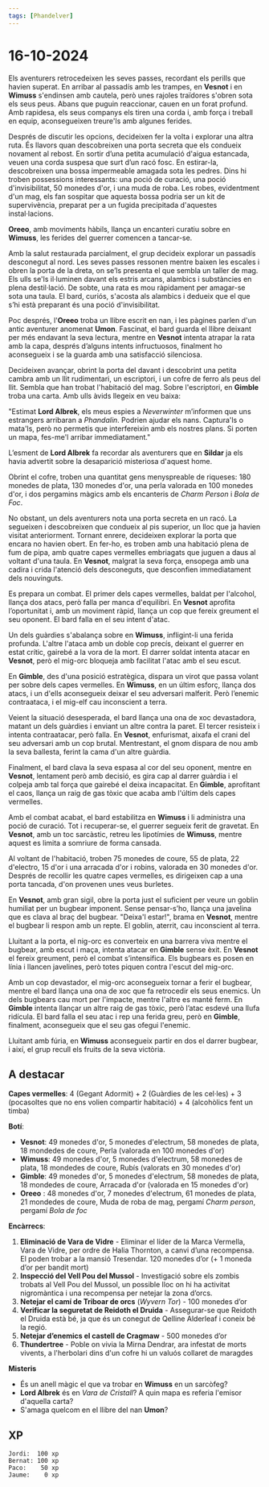 ```yaml
---
tags: [Phandelver]
---
```


# 16-10-2024

Els aventurers retrocedeixen les seves passes, recordant els perills que havien superat. En arribar al passadís amb les trampes, en **Vesnot** i en **Wimuss** s'endinsen amb cautela, però unes rajoles traïdores s'obren sota els seus peus. Abans que puguin reaccionar, cauen en un forat profund. Amb rapidesa, els seus companys els tiren una corda i, amb força i treball en equip, aconsegueixen treure'ls amb algunes ferides.

Després de discutir les opcions, decideixen fer la volta i explorar una altra ruta. És llavors quan descobreixen una porta secreta que els condueix novament al rebost. En sortir d’una petita acumulació d'aigua estancada, veuen una corda suspesa que surt d’un racó fosc. En estirar-la, descobreixen una bossa impermeable amagada sota les pedres. Dins hi troben possessions interessants: una poció de curació, una poció d'invisibilitat, 50 monedes d'or, i una muda de roba. Les robes, evidentment d'un mag, els fan sospitar que aquesta bossa podria ser un kit de supervivència, preparat per a un fugida precipitada d'aquestes instal·lacions.

**Oreeo**, amb moviments hàbils, llança un encanteri curatiu sobre en **Wimuss**, les ferides del guerrer comencen a tancar-se.

Amb la salut restaurada parcialment, el grup decideix explorar un passadís desconegut al nord. Les seves passes ressonen mentre baixen les escales i obren la porta de la dreta, on se’ls presenta el que sembla un taller de mag. Els ulls se'ls il·luminen davant els estris arcans, alambics i substàncies en plena destil·lació. De sobte, una rata es mou ràpidament per amagar-se sota una taula. El bard, curiós, s'acosta als alambics i dedueix que el que s’hi està preparant és una poció d'invisibilitat.

Poc després, l'**Oreeo** troba un llibre escrit en nan, i les pàgines parlen d'un antic aventurer anomenat **Umon**. Fascinat, el bard guarda el llibre deixant per més endavant la seva lectura, mentre en **Vesnot** intenta atrapar la rata amb la capa, després d’alguns intents infructuosos, finalment ho aconsegueix i se la guarda amb una satisfacció silenciosa.

Decideixen avançar, obrint la porta del davant i descobrint una petita cambra amb un llit rudimentari, un escriptori, i un cofre de ferro als peus del llit. Sembla que han trobat l'habitació del mag. Sobre l'escriptori, en **Gimble** troba una carta. Amb ulls àvids llegeix en veu baixa:

"Estimat **Lord Albrek**, els meus espies a _Neverwinter_ m’informen que uns estrangers arribaran a _Phandalin_. Podrien ajudar els nans. Captura'ls o mata'ls, però no permetis que interfereixin amb els nostres plans. Si porten un mapa, fes-me'l arribar immediatament."

L’esment de **Lord Albrek** fa recordar als aventurers que en **Sildar** ja els havia advertit sobre la desaparició misteriosa d'aquest home.

Obrint el cofre, troben una quantitat gens menyspreable de riqueses: 180 monedes de plata, 130 monedes d'or, una perla valorada en 100 monedes d'or, i dos pergamins màgics amb els encanteris de _Charm Person_ i _Bola de Foc_.

No obstant, un dels aventurers nota una porta secreta en un racó. La segueixen i descobreixen que condueix al pis superior, un lloc que ja havien visitat anteriorment. Tornant enrere, decideixen explorar la porta que encara no havien obert. En fer-ho, es troben amb una habitació plena de fum de pipa, amb quatre capes vermelles embriagats que juguen a daus al voltant d'una taula. En **Vesnot**, malgrat la seva força, ensopega amb una cadira i crida l'atenció dels desconeguts, que desconfien immediatament dels nouvinguts.

Es prepara un combat. El primer dels capes vermelles, baldat per l'alcohol, llança dos atacs, però falla per manca d'equilibri. En **Vesnot** aprofita l’oportunitat i, amb un moviment ràpid, llança un cop que fereix greument el seu oponent. El bard falla en el seu intent d'atac.

Un dels guàrdies s'abalança sobre en **Wimuss**, infligint-li una ferida profunda. L'altre l'ataca amb un doble cop precís, deixant el guerrer en estat crític, gairebé a la vora de la mort. El darrer soldat intenta atacar en **Vesnot**, però el mig-orc bloqueja amb facilitat l'atac amb el seu escut.

En **Gimble**, des d'una posició estratègica, dispara un virot que passa volant per sobre dels capes vermelles. En **Wimuss**, en un últim esforç, llança dos atacs, i un d'ells aconsegueix deixar el seu adversari malferit. Però l’enemic contraataca, i el mig-elf cau inconscient a terra.

Veient la situació desesperada, el bard llança una ona de xoc devastadora, matant un dels guàrdies i enviant un altre contra la paret. El tercer resisteix i intenta contraatacar, però falla. En **Vesnot**, enfurismat, aixafa el crani del seu adversari amb un cop brutal. Mentrestant, el gnom dispara de nou amb la seva ballesta, ferint la cama d'un altre guàrdia.

Finalment, el bard clava la seva espasa al cor del seu oponent, mentre en **Vesnot**, lentament però amb decisió, es gira cap al darrer guàrdia i el colpeja amb tal força que gairebé el deixa incapacitat. En **Gimble**, aprofitant el caos, llança un raig de gas tòxic que acaba amb l'últim dels capes vermelles.

Amb el combat acabat, el bard estabilitza en **Wimuss** i li administra una poció de curació. Tot i recuperar-se, el guerrer segueix ferit de gravetat. En **Vesnot**, amb un toc sarcàstic, retreu les lipotímies de **Wimuss**, mentre aquest es limita a somriure de forma cansada.

Al voltant de l'habitació, troben 75 monedes de coure, 55 de plata, 22 d'electro, 15 d'or i una arracada d'or i robins, valorada en 30 monedes d'or. Després de recollir les quatre capes vermelles, es dirigeixen cap a una porta tancada, d'on provenen unes veus burletes.

En **Vesnot**, amb gran sigil, obre la porta just el suficient per veure un goblin humiliat per un bugbear imponent. Sense pensar-s’ho, llança una javelina que es clava al braç del bugbear. "Deixa'l estar!", brama en **Vesnot**, mentre el bugbear li respon amb un repte. El goblin, aterrit, cau inconscient al terra.

Lluitant a la porta, el nig-orc es converteix en una barrera viva mentre el bugbear, amb escut i maça, intenta atacar en **Gimble** sense èxit. En **Vesnot** el fereix greument, però el combat s’intensifica. Els bugbears es posen en línia i llancen javelines, però totes piquen contra l'escut del mig-orc.

Amb un cop devastador, el mig-orc aconsegueix tornar a ferir el bugbear, mentre el bard llança una ona de xoc que fa retrocedir els seus enemics. Un dels bugbears cau mort per l'impacte, mentre l'altre es manté ferm. En **Gimble** intenta llançar un altre raig de gas tòxic, però l’atac esdevé una llufa ridícula. El bard falla el seu atac i rep una ferida greu, però en **Gimble**, finalment, aconsegueix que el seu gas ofegui l'enemic.

Lluitant amb fúria, en **Wimuss** aconsegueix partir en dos el darrer bugbear, i així, el grup recull els fruits de la seva victòria.

## A destacar

**Capes vermelles**: 4 (Gegant Adormit) + 2 (Guàrdies de les cel·les) + 3 (pocasoltes que no ens volien compartir habitació) + 4 (alcohòlics fent un timba)

**Botí**:
- **Vesnot**: 49 monedes d'or, 5 monedes d'electrum, 58 monedes de plata, 18 mondedes de coure, Perla (valorada en 100 monedes d'or)
- **Wimuss**: 49 monedes d'or, 5 monedes d'electrum, 58 monedes de plata, 18 mondedes de coure, Rubís (valorats en 30 monedes d'or)
- **Gimble**: 49 monedes d'or, 5 monedes d'electrum, 58 monedes de plata, 18 mondedes de coure, Arracada d'or (valorada en 15 monedes d'or)
- **Oreeo** : 48 monedes d'or, 7 monedes d'electrum, 61 monedes de plata, 21 mondedes de coure, Muda de roba de mag, pergamí _Charm person_, pergamí _Bola de foc_

**Encàrrecs**:

1. **Eliminació de Vara de Vidre** \- Eliminar el líder de la Marca Vermella, Vara de Vidre, per ordre de Halia Thornton, a canvi d’una recompensa. El poden trobar a la mansió Tresendar. 120 monedes d’or (+ 1 moneda d’or per bandit mort)  
2. **Inspecció del Vell Pou del Mussol** \- Investigació sobre els zombis trobats al Vell Pou del Mussol, un possible lloc on hi ha activitat nigromàntica i una recompensa per netejar la zona d’orcs.  
3. **Netejar el camí de Triboar de orcs** (*Wyvern Tor*) \- 100 monedes d’or  
4. **Verificar la seguretat de Reidoth el Druida** \- Assegurar-se que Reidoth el Druida està bé, ja que és un conegut de Qelline Alderleaf i coneix bé la regió.  
5. **Netejar d’enemics el castell de Cragmaw** \- 500 monedes d’or
6. **Thundertree** \- Poble on vivia la Mirna Dendrar, ara infestat de morts vivents, a l'herbolari dins d'un cofre hi un valuós collaret de maragdes

**Misteris**

- És un anell màgic el que va trobar en **Wimuss** en un sarcòfeg?
- **Lord Albrek** és en *Vara de Cristall*? A quin mapa es referia l'emisor d'aquella carta?
- S'amaga quelcom en el llibre del nan **Umon**?

## XP

```
Jordi:  100 xp
Bernat: 100 xp
Paco:    50 xp
Jaume:    0 xp
```
